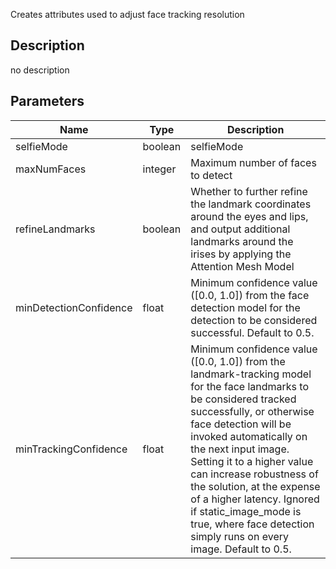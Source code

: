 Creates attributes used to adjust face tracking resolution


## Description
no description
## Parameters

<table>
<thead>
	<tr>
		<th>Name</th>
		<th>Type</th>
		<th>Description</th>
	</tr>
</thead>
<tr>
	<td>selfieMode</td>
	<td><div class='bg-emerald-800 px-2 py-px text-white rounded-sm'>boolean</div></td>
	<td>selfieMode</td>
</tr>
<tr>
	<td>maxNumFaces</td>
	<td><div class='bg-orange-800 px-2 py-px text-white rounded-sm'>integer</div></td>
	<td>Maximum number of faces to detect</td>
</tr>
<tr>
	<td>refineLandmarks</td>
	<td><div class='bg-emerald-800 px-2 py-px text-white rounded-sm'>boolean</div></td>
	<td>Whether to further refine the landmark coordinates around the eyes and lips, and output additional landmarks around the irises by applying the Attention Mesh Model</td>
</tr>
<tr>
	<td>minDetectionConfidence</td>
	<td><div class='bg-yellow-800 px-2 py-px text-white rounded-sm'>float</div></td>
	<td>Minimum confidence value ([0.0, 1.0]) from the face detection model for the detection to be considered successful. Default to 0.5.</td>
</tr>
<tr>
	<td>minTrackingConfidence</td>
	<td><div class='bg-yellow-800 px-2 py-px text-white rounded-sm'>float</div></td>
	<td>Minimum confidence value ([0.0, 1.0]) from the landmark-tracking model for the face landmarks to be considered tracked successfully, or otherwise face detection will be invoked automatically on the next input image. Setting it to a higher value can increase robustness of the solution, at the expense of a higher latency. Ignored if static_image_mode is true, where face detection simply runs on every image. Default to 0.5.</td>
</tr>
</table>